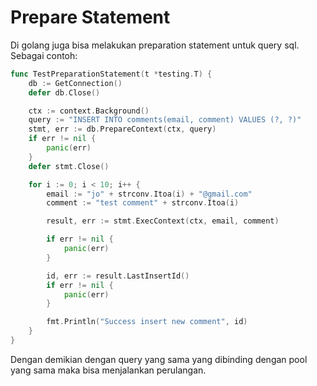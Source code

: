 # Prepare Statement

Di golang juga bisa melakukan preparation statement untuk query sql. Sebagai contoh:
```go
func TestPreparationStatement(t *testing.T) {
	db := GetConnection()
	defer db.Close()

	ctx := context.Background()
	query := "INSERT INTO comments(email, comment) VALUES (?, ?)"
	stmt, err := db.PrepareContext(ctx, query)
	if err != nil {
		panic(err)
	}
	defer stmt.Close()

	for i := 0; i < 10; i++ {
		email := "jo" + strconv.Itoa(i) + "@gmail.com"
		comment := "test comment" + strconv.Itoa(i)

		result, err := stmt.ExecContext(ctx, email, comment)

		if err != nil {
			panic(err)
		}

		id, err := result.LastInsertId()
		if err != nil {
			panic(err)
		}

		fmt.Println("Success insert new comment", id)
	}
}
```

Dengan demikian dengan query yang sama yang dibinding dengan pool yang sama maka bisa menjalankan perulangan.